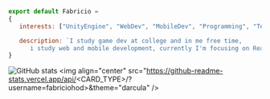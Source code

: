 ```js
export default Fabricio = 
{
   interests: ["UnityEngine", "WebDev", "MobileDev", "Programming", "Technology"],

   description: `I study game dev at college and in me free time, 
      i study web and mobile development, currently I'm focusing on React, React Native and TypeScript.`
}
```
![GitHub stats](https://github-readme-stats.vercel.app/api?username=fabriciohod&show_icons=true&theme=tokyonight)
<img align="center" src="https://github-readme-stats.vercel.app/api/<CARD_TYPE>/?username=fabriciohod>&theme="darcula" />

